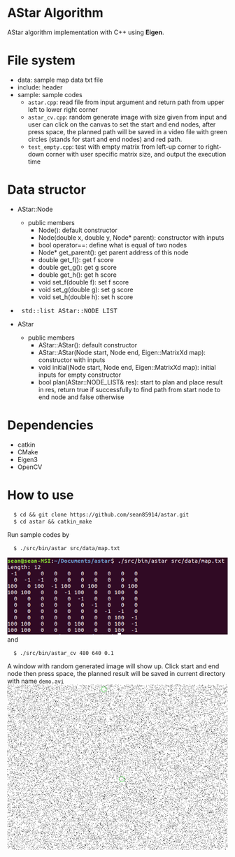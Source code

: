 # AStar Algorithm

AStar algorithm implementation with C++ using **Eigen**.

# File system
- data: sample map data txt file
- include: header
- sample: sample codes
  - `astar.cpp`: read file from input argument and return path from upper left to lower right corner
  - `astar_cv.cpp`: random generate image with size given from input and user can click on the canvas
                  to set the start and end nodes, after press space, the planned path will be saved in
                  a video file with green circles (stands for start and end nodes) and red path.
  - `test_empty.cpp`: test with empty matrix from left-up corner to right-down corner with user specific 
                    matrix size, and output the execution time

# Data structor
  - AStar::Node
    - public members
      - Node(): default constructor
      - Node(double x, double y, Node* parent): constructor with inputs
      - bool operator==: define what is equal of two nodes
      - Node* get_parent(): get parent address of this node
      - double get_f(): get f score
      - double get_g(): get g score
      - double get_h(): get h score
      - void set_f(double f): set f score 
      - void set_g(double g): set g score
      - void set_h(double h): set h score
  - <pre> std::list<AStar::Node> AStar::NODE_LIST </pre>
  
  - AStar
    - public members
      - AStar::AStar(): default constructor
      - AStar::AStar(Node start, Node end, Eigen::MatrixXd map): constructor with inputs
      - void initial(Node start, Node end, Eigen::MatrixXd map): initial inputs for empty constructor
      - bool plan(AStar::NODE_LIST& res): start to plan and place result in res, return true if successfully to find
                                          path from start node to end node and false otherwise
                                          

# Dependencies
* catkin
* CMake
* Eigen3
* OpenCV

# How to use

```
  $ cd && git clone https://github.com/sean85914/astar.git
  $ cd astar && catkin_make
```

Run sample codes by
```
  $ ./src/bin/astar src/data/map.txt
```
![](https://github.com/sean85914/astar/blob/master/src/images/sample_1.png)
and
```
  $ ./src/bin/astar_cv 480 640 0.1
```
A window with random generated image will show up. Click start and end node then press space, the planned result will be saved in current directory with name `demo.avi`
![](https://github.com/sean85914/astar/blob/master/src/images/astar.gif)
